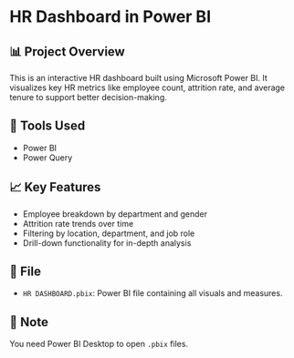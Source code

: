
# HR Dashboard in Power BI

## 📊 Project Overview
This is an interactive HR dashboard built using Microsoft Power BI. It visualizes key HR metrics like employee count, attrition rate, and average tenure to support better decision-making.

## 🧰 Tools Used
- Power BI
- Power Query

## 📈 Key Features
- Employee breakdown by department and gender
- Attrition rate trends over time
- Filtering by location, department, and job role
- Drill-down functionality for in-depth analysis

## 📁 File
- `HR DASHBOARD.pbix`: Power BI file containing all visuals and measures.

## 📌 Note
You need Power BI Desktop to open `.pbix` files.
